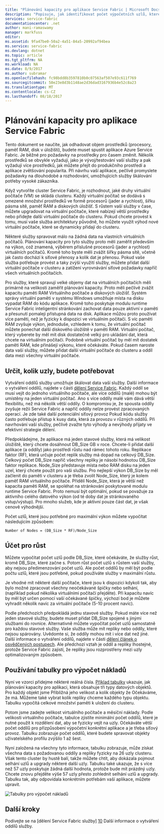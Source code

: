 ```yaml
---
title: "Plánování kapacity pro aplikace Service Fabric | Microsoft Docs"
description: "Popisuje, jak identifikovat počet výpočetních uzlů, které jsou potřebné pro aplikace Service Fabric"
services: service-fabric
documentationcenter: .net
author: mani-ramaswamy
manager: markfuss
editor: 
ms.assetid: 9fa47be0-50a2-4a51-84a5-20992af94bea
ms.service: service-fabric
ms.devlang: dotnet
ms.topic: article
ms.tgt_pltfrm: NA
ms.workload: NA
ms.date: 8/9/2017
ms.author: subramar
ms.openlocfilehash: fc98bdd8b3597810b0c07563af507e93c611f769
ms.sourcegitcommit: 50e23e8d3b1148ae2d36dad3167936b4e52c8a23
ms.translationtype: MT
ms.contentlocale: cs-CZ
ms.lasthandoff: 08/18/2017
---
```

# <a name="capacity-planning-for-service-fabric-applications"></a>Plánování kapacity pro aplikace Service Fabric
Tento dokument se naučíte, jak odhadovat objem prostředků (procesory, paměť RAM, disk v úložišti), budete muset spustit aplikace Azure Service Fabric. Je běžné pro požadavky na prostředky pro časem změnit. Několik prostředků se obvykle vyžadují, jako je vývoj/testování vaší služby a pak vyžadují více prostředků, jak můžete přejít do produkčního prostředí a aplikace zvětšování popularita. Při návrhu vaší aplikace, pečlivě promyslete požadavky na dlouhodobé a rozhodování, umožňujících služby škálování potřeby vysoké zákazníka.

 Když vytvoříte cluster Service Fabric, je rozhodnout, jaké druhy virtuální počítače (VM) se skládá clusteru. Každý virtuální počítač se dodává s omezené množství prostředků ve formě procesorů (jader a rychlost), šířku pásma sítě, paměť RAM a diskových úložišť. S růstem vaší služby v čase, můžete upgradovat na virtuální počítače, které nabízejí větší prostředky nebo přidejte další virtuální počítače do clusteru. Pokud chcete provést k tomu, musí vaše služba architektury původně, ho můžete využít výhod nové virtuální počítače, které se dynamicky přidají do clusteru.

Některé služby spravovat málo na žádná data na vlastních virtuálních počítačů. Plánování kapacity pro tyto služby proto měli zaměřit především na výkon, což znamená, výběrem příslušné procesorů (jader a rychlost) virtuálních počítačů. Kromě toho byste měli zvážit šířky pásma sítě, včetně jak často dochází k síťové přenosy a kolik dat je přenosu. Pokud vaše služba potřebuje provést a taky zvýší využití služby, můžete přidat další virtuální počítače v clusteru a zatížení vyrovnávání síťové požadavky napříč všech virtuálních počítačích.

Pro služby, které spravují velké objemy dat na virtuálních počítačích měli primárně na velikosti zaměřit plánování kapacity. Proto měli pečlivě zvážit kapacitu paměti RAM Virtuálního počítače a diskových úložišť. Systém správy virtuální paměti v systému Windows umožňuje místa na disku vypadat RAM do kódu aplikace. Kromě toho poskytuje modulu runtime Service Fabric inteligentní stránkování zachovat data pouze aktivní v paměti a přesunutí pomaleji přístupná data na disk. Aplikace můžou proto používat více paměti, než je fyzicky k dispozici ve virtuálním počítači. S víc paměti RAM zvyšuje výkon, jednoduše, vzhledem k tomu, že virtuální počítač můžete ponechat další diskového úložiště v paměti RAM. Virtuální počítač, který vyberete by měl mít disk dostatečně velký pro ukládání dat, která chcete na virtuálním počítači. Podobně virtuální počítač by měl mít dostatek paměti RAM, kde přinášejí výkonu, které očekáváte. Pokud časem naroste data vaší služby, můžete přidat další virtuální počítače do clusteru a oddíl data mezi všechny virtuální počítače.

## <a name="determine-how-many-nodes-you-need"></a>Určit, kolik uzly, budete potřebovat
Vytváření oddílů služby umožňuje škálovat data vaší služby. Další informace o vytváření oddílů, najdete v části [dělení Service Fabric](service-fabric-concepts-partitioning.md). Každý oddíl se musí vejít do jednoho virtuálního počítače, ale více oddílů (malé) mohou být umístěny na jeden virtuální počítač. Ano s více oddíly malé vám dává větší flexibilitu, než má několik větší oddíly. O kompromisu je, že spousta oddíly zvyšuje režii Service Fabric a napříč oddíly nelze provést zpracovaných operací. Je zde také další potenciální síťový provoz Pokud kódu služby často potřebuje přístup k kusy data, která za provozu v různých oddílů. Při navrhování vaší služby, pečlivě zvažte tyto výhody a nevýhody přijaty ve efektivní strategie dělení.

Předpokládejme, že aplikace má jeden stavové služby, která má velikost úložiště, který chcete dosáhnout DB_Size GB v roce. Chcete-li přidat další aplikace (a oddíly) jako prostředí růstu nad rámec tohoto roku.  Replikace faktor (RF), která určuje počet replik služby má dopad na celkový DB_Size. Celkový počet DB_Size napříč všechny repliky je násobí hodnotou DB_Size faktor replikace.  Node_Size představuje místa nebo RAM disku na jeden uzel, který chcete použít pro vaši službu. Pro nejlepší výkon DB_Size by měl začlenit do paměti v clusteru a je třeba zvolit Node_Size, který je kolem paměť RAM virtuálního počítače. Přidělí Node_Size, která je větší než kapacita paměti RAM, se spoléhat na stránkování poskytované modulu runtime Service Fabric. Proto nemusí být optimální, pokud se považuje za aktivního celého datového výkon (od té doby dat je stránkovaného vstup/výstup). Pro mnoho služeb, kde je aktivní pouze část dat, je však cenově výhodnější.

Počet uzlů, které jsou potřebné pro maximální výkon můžete vypočítat následujícím způsobem:

```
Number of Nodes = (DB_Size * RF)/Node_Size

```


## <a name="account-for-growth"></a>Účet pro růst
Můžete vypočítat počet uzlů podle DB_Size, které očekáváte, že služby růst, kromě DB_Size, které začne s. Potom růst počet uzlů s růstem vaší služby, aby nejsou předimenzování počet uzlů. Ale počet oddílů by měl být podle počtu uzlů, které jsou potřebné, pokud používáte služby v maximální růstu.

Je vhodné mít některé další počítače, které jsou k dispozici kdykoli tak, aby bylo možné zpracovat všechny neočekávané špičky nebo selhání, (například pokud několika virtuálními počítači přejděte).  Při kapacitu navíc by měl být určen pomocí vaší očekávané špičky, výchozí bod je můžete vyhradit několik navíc za virtuální počítače (5-10 procent navíc).

Podle předchozích předpokládá jednu stavové služby. Pokud máte více než jeden stavové služby, budete muset přidat DB_Size spojené s jinými službami do rovnice. Alternativně můžete vypočítat počet uzlů samostatně pro každou stavové služby.  Vaše služba může mít repliky nebo oddíly, které nejsou spárovány. Uvědomte si, že oddíly mohou mít i více dat než jiné. Další informace o vytváření oddílů, najdete v části [dělení článek o osvědčených postupech](service-fabric-concepts-partitioning.md). Ale předchozí vztah je oddíl a repliky lhostejné, protože Service Fabric zajistí, že repliky jsou rozprostřeny mezi uzly optimalizovaným způsobem.

## <a name="use-a-spreadsheet-for-cost-calculation"></a>Používání tabulky pro výpočet nákladů
Nyní ve vzorci přidejme některé reálná čísla. [Příklad tabulky](https://servicefabricsdkstorage.blob.core.windows.net/publicrelease/SF%20VM%20Cost%20calculator-NEW.xlsx) ukazuje, jak plánování kapacity pro aplikaci, která obsahuje tři typy datových objektů. Pro každý objekt jsme Přibližná jeho velikost a kolik objekty že Očekáváme, že má. Můžeme také vybrat kolik repliky chceme každého typu objektu. Tabulku vypočítá celkové množství paměti k uložení do clusteru.

Potom jsme zadejte velikost virtuálního počítače a měsíční náklady. Podle velikosti virtuálního počítače, tabulce zjistíte minimální počet oddílů, které je nutné použít k rozdělení dat, aby se fyzicky vejít na uzly. Očekáváte větší počet oddílů pro přizpůsobení výpočetní konkrétní aplikace a je třeba síťový provoz. Tabulku zobrazuje počet oddílů, které budete spravovat objekty uživatelského profilu zvýšilo 1 až šest.

Nyní založená na všechny tyto informace, tabulku zobrazuje, může získat všechna data s požadovanou oddíly a repliky fyzicky na 26 uzly clusteru. Však tento cluster by hustě balí, takže můžete chtít, aby dokázala pojmout selhání uzlů a upgrady některé další uzly. Tabulku také ukazuje, že s více než 57 uzly poskytuje žádná další hodnota, protože bude mít prázdný uzly. Chcete znovu přejděte výše 57 uzly přesto zohlednit selhání uzlů a upgrady. Tabulku tak, aby odpovídala konkrétním potřebám vaší aplikace, můžete upravit.   

![Tabulky pro výpočet nákladů][Image1]

## <a name="next-steps"></a>Další kroky
Podívejte se na [dělení Service Fabric služby] [ 10] Další informace o vytváření oddílů služby.

<!--Image references-->
[Image1]: ./media/SF-Cost.png

<!--Link references--In actual articles, you only need a single period before the slash-->
[10]: service-fabric-concepts-partitioning.md
